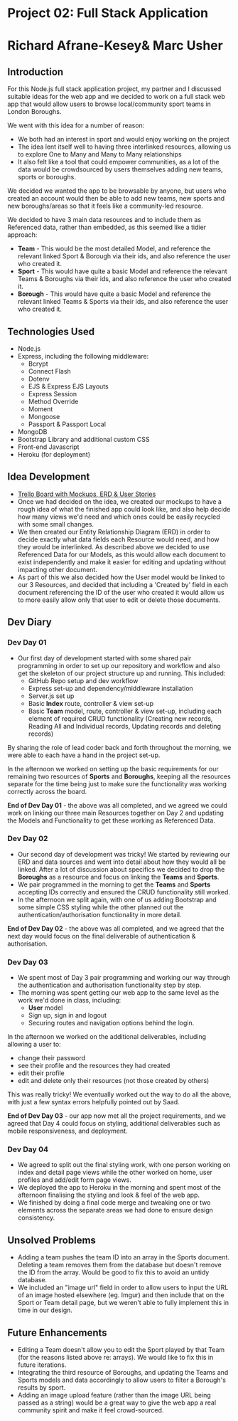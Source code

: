 # Project 02: Full Stack Application
# Richard Afrane-Kesey& Marc Usher

## Introduction
For this Node.js full stack application project, my partner and I discussed suitable ideas for the web app and we decided to work on a full stack web app that would allow users to browse local/community sport teams in London Boroughs.

We went with this idea for a number of reason:

* We both had an interest in sport and would enjoy working on the project
* The idea lent itself well to having three interlinked resources, allowing us to explore One to Many and Many to Many relationships
* It also felt like a tool that could empower communities, as a lot of the data would be crowdsourced by users themselves adding new teams, sports or boroughs.

We decided we wanted the app to be browsable by anyone, but users who created an account would then be able to add new teams, new sports and new boroughs/areas so that it feels like a community-led resource.

We decided to have 3 main data resources and to include them as Referenced data, rather than embedded, as this seemed like a tidier approach:

- **Team** - This would be the most detailed Model, and reference the relevant linked Sport & Borough via their ids, and also reference the user who created it.
- **Sport** - This would have quite a basic Model and reference the relevant 
Teams & Boroughs via their ids, and also reference the user who created it.
- **Borough** - This would have quite a basic Model and reference the relevant linked Teams & Sports via their ids, and also reference the user who created it.


## Technologies Used
* Node.js
* Express, including the following middleware:
    * Bcrypt
    * Connect Flash
    * Dotenv
    * EJS & Express EJS Layouts
    * Express Session
    * Method Override
    * Moment
    * Mongoose
    * Passport & Passport Local
* MongoDB
* Bootstrap Library and additional custom CSS
* Front-end Javascript
* Heroku (for deployment)

## Idea Development
* [Trello Board with Mockups, ERD & User Stories](https://trello.com/b/0jRY5sv5/ga-project-2-marc-richard)
* Once we had decided on the idea, we created our mockups to have a rough idea of what the finished app could look like, and also help decide how many views we'd need and which ones could be easily recycled with some small changes.
* We then created our Entity Relationship Diagram (ERD) in order to decide exactly what data fields each Resource would need, and how they would be interlinked. As described above we decided to use Referenced Data for our Models, as this would allow each document to exist independently and make it easier for editing and updating without impacting other document.
* As part of this we also decided how the User model would be linked to our 3 Resources, and decided that including a 'Created by' field in each document referencing the ID of the user who created it would allow us to more easily allow only that user to edit or delete those documents.

## Dev Diary

### Dev Day 01
* Our first day of development started with some shared pair programming in order to set up our repository and workflow and also get the skeleton of our project structure up and running. This included:
    * GitHub Repo setup and dev workflow
    * Express set-up and dependency/middleware installation
    * Server.js set up
    * Basic **Index** route, controller & view set-up
    * Basic **Team** model, route, controller & view set-up, including each element of required CRUD functionality (Creating new records, Reading All and Individual records, Updating records and deleting records)

By sharing the role of lead coder back and forth throughout the morning, we were able to each have a hand in the project set-up.

In the afternoon we worked on setting up the basic requirements for our remaining two resources of **Sports** and **Boroughs**, keeping all the resources separate for the time being just to make sure the functionality was working correctly across the board.

**End of Dev Day 01** - the above was all completed, and we agreed we could work on linking our three main Resources together on Day 2 and updating the Models and Functionality to get these working as Referenced Data.

### Dev Day 02
* Our second day of development was tricky! We started by reviewing our ERD and data sources and went into detail about how they would all be linked. After a lot of discussion about specifics we decided to drop the **Boroughs** as a resource and focus on linking the **Teams** and **Sports**.
* We pair programmed in the morning to get the **Teams** and **Sports** accepting IDs correctly and ensured the CRUD functionality still worked.
* In the afternoon we split again, with one of us adding Bootstrap and some simple CSS styling while the other planned out the authentication/authorisation functionality in more detail.

**End of Dev Day 02** - the above was all completed, and we agreed that the next day would focus on the final deliverable of authentication & authorisation.

### Dev Day 03
* We spent most of Day 3 pair programming and working our way through the authentication and authorisation functionality step by step.
* The morning was spent getting our web app to the same level as the work we'd done in class, including:
    * **User** model
    * Sign up, sign in and logout
    * Securing routes and navigation options behind the login.

In the afternoon we worked on the additional deliverables, including allowing a user to: 
* change their password
* see their profile and the resources they had created
* edit their profile
* edit and delete only their resources (not those created by others)

This was really tricky! We eventually worked out the way to do all the above, with just a few syntax errors helpfully pointed out by Saad.

**End of Dev Day 03** - our app now met all the project requirements, and we agreed that Day 4 could focus on styling, additional deliverables such as mobile responsiveness, and deployment.

### Dev Day 04
* We agreed to split out the final styling work, with one person working on index and detail page views while the other worked on home, user profiles and add/edit form page views.
* We deployed the app to Heroku in the morning and spent most of the afternoon finalising the styling and look & feel of the web app.
* We finished by doing a final code merge and tweaking one or two elements across the separate areas we had done to ensure design consistency.

## Unsolved Problems
* Adding a team pushes the team ID into an array in the Sports document. Deleting a team removes them from the database but doesn't remove the ID from the array. Would be good to fix this to avoid an untidy database.
* We included an "image url" field in order to allow users to input the URL of an image hosted elsewhere (eg. Imgur) and then include that on the Sport or Team detail page, but we weren't able to fully implement this in time in our design.

## Future Enhancements
* Editing a Team doesn't allow you to edit the Sport played by that Team (for the reasons listed above re: arrays). We would like to fix this in future iterations.
* Integrating the third resource of Boroughs, and updating the Teams and Sports models and data accordingly to allow users to filter a Borough's results by sport.
* Adding an image upload feature (rather than the image URL being passed as a string) would be a great way to give the web app a real community spirit and make it feel crowd-sourced.